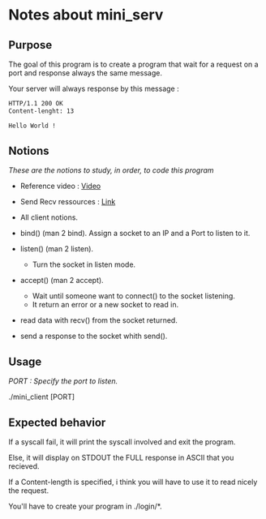 # Notes about mini\_serv

## Purpose

The goal of this program is to create a program that wait for a request on a port and response always the same message.

Your server will always response by this message :

```txt
HTTP/1.1 200 OK
Content-lenght: 13

Hello World !
```

## Notions

*These are the notions to study, in order, to code this program*

- Reference video : [Video](https://www.youtube.com/watch?v=esXw4bdaZkc&list=PL9IEJIKnBJjH_zM5LnovnoaKlXML5qh17&index=2)
- Send Recv ressources : [Link](https://bousk.developpez.com/cours/reseau-c++/TCP/05-envoi-reception-serveur/)

- All client notions.
- bind() (man 2 bind). Assign a socket to an IP and a Port to listen to it.
- listen() (man 2 listen).
  - Turn the socket in listen mode.
- accept() (man 2 accept).
  - Wait until someone want to connect() to the socket listening.
  - It return an error or a new socket to read in.
- read data with recv() from the socket returned.
- send a response to the socket whith send().

## Usage

*PORT : Specify the port to listen.*

./mini\_client [PORT]

## Expected behavior

If a syscall fail, it will print the syscall involved and exit the program.

Else, it will display on STDOUT the FULL response in ASCII that you recieved.

If a Content-length is specified, i think you will have to use it to read nicely the request.

You'll have to create your program in ./login/\*.
